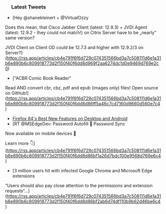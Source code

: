 <h3><a href="https://twitter.com/endi24"><img height=16 src="https://upload.wikimedia.org/wikipedia/sco/9/9f/Twitter_bird_logo_2012.svg"></a> Latest Tweets</h3>

<!-- BLOG-POST-LIST:START -->
- [Hey @shanekleinert + @VirtualOzzy

Does this mean, that Cisco Jabber Client (latest: 12.9.3) + JVDI Agent (latest: 12.9.2 - they could not match!) on Citrix Server have to be „nearly“ same version? 

JVDI Client on Client OD could be 12.7.3 and higher with 12.9.2/3 on Server?](https://rss.app/articles/cb4e791f6f6d729c074351566bd3a7c508111d6e1a31b6e890b6c809918773d2f150f40f6dd8d969f2aa6274dc1d0e9469d769e2c0)
- ["ACBR Comic Book Reader"

Read AND convert cbr, cbz, pdf and epub (images only) files! 
Open source on GitHub!](https://rss.app/articles/cb4e791f6f6d729c074351566bd3a7c508111d6e1a31b6e890b6c809918773d2f150f40f6dd8d86ff5a46c7cd7160d9660d560e7c4)
- [Firefox 84's Best New Features on Desktop and Android](https://rss.app/articles/cb4e791f6f6d729c074351566bd3a7c508111d6e1a31b6e890b6c809918773d2f150f40f6dd8d86bf0a26e7edd10099160d361e6c5)
- [RT @MSEdgeDev: Password Autofill 🤝 Password Sync

Now available on mobile devices 🔐 

Learn more 👇](https://rss.app/articles/cb4e791f6f6d729c074351566bd3a7c508111d6e1a31b6e890b6c809918773d2f150f40f6dd8d86bf1a26d7bdc100e9568d769e6c4)
- [3 million users hit with infected Google Chrome and Microsoft Edge extensions

“Users should also pay close attention to the permissions and extension requests“...](https://rss.app/articles/cb4e791f6f6d729c074351566bd3a7c508111d6e1a31b6e890b6c809918773d2f150f40f6dd8d86bf2ab6d74df110b9b62d46be6c4)
<!-- BLOG-POST-LIST:END -->
